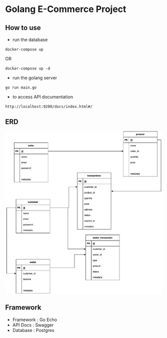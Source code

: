 # Golang E-Commerce Project

## How to use
- run the database
```
docker-compose up
```
OR
```
docker-compose up -d
```

- run the golang server
```
go run main.go
```

- to access API documentation
```
http://localhost:9200/docs/index.html#/
```

## ERD
![ERD](ERD.png)

## Framework

- Framework : Go Echo
- API Docs : Swagger
- Database : Postgres